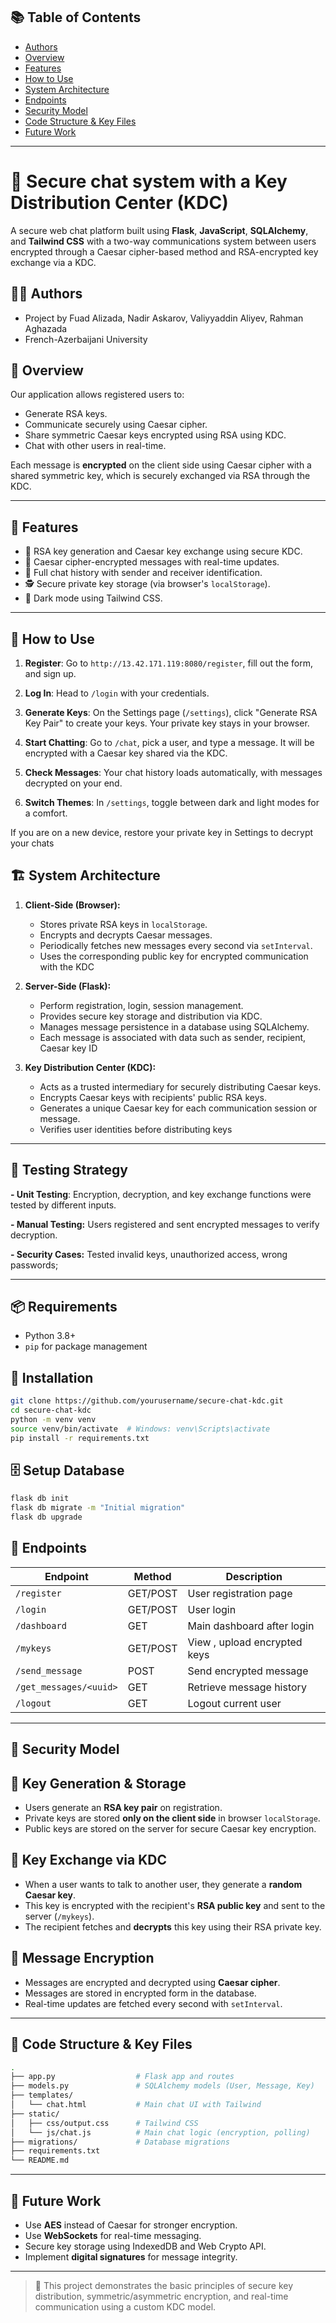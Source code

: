 ## 📚 Table of Contents

- [Authors](#authors)
- [Overview](#overview)
- [Features](#features)
- [How to Use](#how-to-use)
- [System Architecture](#system-architecture)
- [Endpoints](#endpoints)
- [Security Model](#security-model)
- [Code Structure & Key Files](#code-structure--key-files)
- [Future Work](#future-work)

---

# 🔐 Secure chat system with a Key Distribution Center (KDC)

A secure web chat platform built using **Flask**, **JavaScript**, **SQLAlchemy**, and **Tailwind CSS** with a two-way communications system between users encrypted through a Caesar cipher-based method and RSA-encrypted key exchange via a KDC.


## 👨‍💻 Authors

* Project by Fuad Alizada, Nadir Askarov, Valiyyaddin Aliyev, Rahman Aghazada
* French-Azerbaijani University


## 🧠 Overview

Our application allows registered users to:
- Generate RSA keys.
- Communicate securely using Caesar cipher.
- Share symmetric Caesar keys encrypted using RSA using KDC.
- Chat with other users in real-time.

Each message is **encrypted** on the client side using Caesar cipher with a shared symmetric key, which is securely exchanged via RSA through the KDC.

---

## 🚀 Features

- 🔑 RSA key generation and Caesar key exchange using secure KDC.
- 🔐 Caesar cipher-encrypted messages with real-time updates.
- 🧾 Full chat history with sender and receiver identification.
- 🕵️ Secure private key storage (via browser's `localStorage`).
- 🌙 Dark mode using Tailwind CSS.

---

## 📖 How to Use

1. **Register**: Go to `http://13.42.171.119:8080/register`, fill out the form, and sign up.

2. **Log In**: Head to `/login` with your credentials.

3. **Generate Keys**: On the Settings page (`/settings`), click "Generate RSA Key Pair" to create your keys. Your private key stays in your browser.

4. **Start Chatting**: Go to `/chat`, pick a user, and type a message. It will be encrypted with a Caesar key shared via the KDC.

5. **Check Messages**: Your chat history loads automatically, with messages decrypted on your end.

6. **Switch Themes**: In `/settings`, toggle between dark and light modes for a comfort.

If you are on a new device, restore your private key in Settings to decrypt your chats

## 🏗️ System Architecture

1. **Client-Side (Browser):**
   - Stores private RSA keys in `localStorage`.
   - Encrypts and decrypts Caesar messages.
   - Periodically fetches new messages every second via `setInterval`.
   - Uses the corresponding public key for encrypted communication with the KDC

2. **Server-Side (Flask):**
   - Perform registration, login, session management.
   - Provides secure key storage and distribution via KDC.
   - Manages message persistence in a database using SQLAlchemy.
   - Each message is associated with data such as sender, recipient, Caesar key ID

3. **Key Distribution Center (KDC):**
   - Acts as a trusted intermediary for securely distributing Caesar keys.
   - Encrypts Caesar keys with recipients' public RSA keys.
   - Generates a unique Caesar key for each communication session or message.
   - Verifies user identities before distributing keys

---

## 🧪 Testing Strategy

   **- Unit Testing**: Encryption, decryption, and key exchange functions were tested by different inputs.

   **- Manual Testing:** Users registered and sent encrypted messages to verify decryption.

   **- Security Cases:** Tested invalid keys, unauthorized access, wrong passwords;

---



## 📦 Requirements

- Python 3.8+
- `pip` for package management

## 🔧 Installation

```bash
git clone https://github.com/yourusername/secure-chat-kdc.git
cd secure-chat-kdc
python -m venv venv
source venv/bin/activate  # Windows: venv\Scripts\activate
pip install -r requirements.txt
````

## 🗄️ Setup Database

```bash
flask db init
flask db migrate -m "Initial migration"
flask db upgrade
```



## 🔗 Endpoints

| Endpoint               | Method   | Description                  |
| ---------------------- | -------- | ---------------------------- |
| `/register`            | GET/POST | User registration page       |
| `/login`               | GET/POST | User login                   |
| `/dashboard`           | GET      | Main dashboard after login   |
| `/mykeys`              | GET/POST | View , upload encrypted keys |
| `/send_message`        | POST     | Send encrypted message       |
| `/get_messages/<uuid>` | GET      | Retrieve message history     |
| `/logout`              | GET      | Logout current user          |

---

## 🔐 Security Model

## 🔑 Key Generation & Storage

* Users generate an **RSA key pair** on registration.
* Private keys are stored **only on the client side** in browser `localStorage`.
* Public keys are stored on the server for secure Caesar key encryption.

## 🔁 Key Exchange via KDC

* When a user wants to talk to another user, they generate a **random Caesar key**.
* This key is encrypted with the recipient's **RSA public key** and sent to the server (`/mykeys`).
* The recipient fetches and **decrypts** this key using their RSA private key.

## 📩 Message Encryption

* Messages are encrypted and decrypted using **Caesar cipher**.
* Messages are stored in encrypted form in the database.
* Real-time updates are fetched every second with `setInterval`.

---

## 📁 Code Structure & Key Files

```bash
.
├── app.py                  # Flask app and routes
├── models.py               # SQLAlchemy models (User, Message, Key)
├── templates/
│   └── chat.html           # Main chat UI with Tailwind 
├── static/
│   ├── css/output.css      # Tailwind CSS
│   └── js/chat.js          # Main chat logic (encryption, polling)
├── migrations/             # Database migrations
├── requirements.txt
└── README.md
```

---

## 🔮 Future Work

* Use **AES** instead of Caesar for stronger encryption.
* Use **WebSockets** for real-time messaging.
* Secure key storage using IndexedDB and Web Crypto API.
* Implement **digital signatures** for message integrity.

---




> 🔐 This project demonstrates the basic principles of secure key distribution, symmetric/asymmetric encryption, and real-time communication using a custom KDC model.






